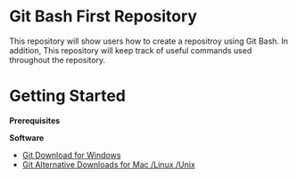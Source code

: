 # Git Bash First Repository

This repository will show users how to create a repositroy using Git Bash. In addition, This repository will keep track of useful commands used throughout the repository.

# Getting Started

**Prerequisites**

**Software**
- [Git Download for Windows](https://gitforwindows.org/)
- [Git Alternative Downloads for Mac /Linux /Unix](https://git-scm.com/downloads)
